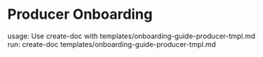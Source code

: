 # Producer Onboarding

usage: Use create-doc with templates/onboarding-guide-producer-tmpl.md
run: create-doc templates/onboarding-guide-producer-tmpl.md
